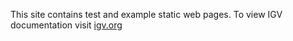 This site contains test and example static web pages.  To view IGV documentation visit [igv.org](https://igv.org)